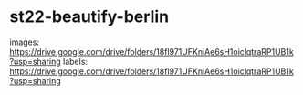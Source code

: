 # st22-beautify-berlin

images: https://drive.google.com/drive/folders/18fl971UFKniAe6sH1oiclqtraRP1UB1k?usp=sharing
labels: https://drive.google.com/drive/folders/18fl971UFKniAe6sH1oiclqtraRP1UB1k?usp=sharing
